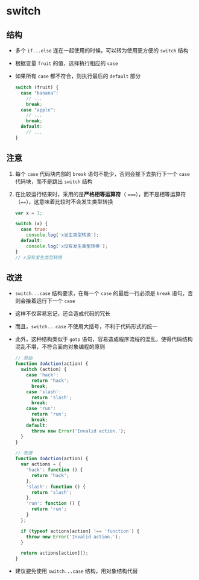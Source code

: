 # switch

## 结构

- 多个 `if...else` 连在一起使用的时候，可以转为使用更方便的 `switch` 结构

- 根据变量 `fruit` 的值，选择执行相应的 `case`

- 如果所有 `case` 都不符合，则执行最后的 `default` 部分

    ```js
    switch (fruit) {
      case "banana":
        // ...
        break;
      case "apple":
        // ...
        break;
      default:
        // ...
    }
    ```

## 注意

1. 每个 `case` 代码块内部的 `break` 语句不能少，否则会接下去执行下一个 `case` 代码块，而不是跳出 `switch` 结构

2. 在比较运行结果时，采用的是**严格相等运算符**（ `===`），而不是相等运算符（`==`），这意味着比较时不会发生类型转换

    ```js
    var x = 1;

    switch (x) {
      case true:
        console.log('x发生类型转换');
      default:
        console.log('x没有发生类型转换');
    }
    // x没有发生类型转换
    ```

## 改进

- `switch...case` 结构要求，在每一个 `case` 的最后一行必须是 `break` 语句，否则会接着运行下一个 `case`

- 这样不仅容易忘记，还会造成代码的冗长

- 而且，`switch...case` 不使用大括号，不利于代码形式的统一

- 此外，这种结构类似于 `goto` 语句，容易造成程序流程的混乱，使得代码结构混乱不堪，不符合面向对象编程的原则

    ```js
    // 原始
    function doAction(action) {
      switch (action) {
        case 'hack':
          return 'hack';
          break;
        case 'slash':
          return 'slash';
          break;
        case 'run':
          return 'run';
          break;
        default:
          throw new Error('Invalid action.');
      }
    }
    ```

    ```js
    // 改进
    function doAction(action) {
      var actions = {
        'hack': function () {
          return 'hack';
        },
        'slash': function () {
          return 'slash';
        },
        'run': function () {
          return 'run';
        }
      };

      if (typeof actions[action] !== 'function') {
        throw new Error('Invalid action.');
      }

      return actions[action]();
    }
    ```

- 建议避免使用 `switch...case` 结构，用对象结构代替
